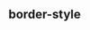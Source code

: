 ## border-style


<!-- CSSJSON.border-style.description -->

<!-- CSSJSON.border-style.syntax -->

<!-- CSSJSON.border-style.values -->

<!-- CSSJSON.border-style.defaultValue -->

<!-- CSSJSON.border-style.unixTags -->

<!-- CSSJSON.border-style.compatibility -->

<!-- CSSJSON.border-style.reference -->